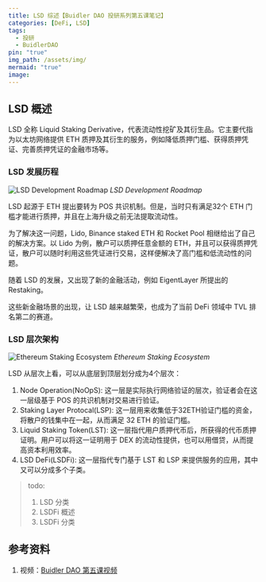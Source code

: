 ```yaml
---
title: LSD 综述【Buidler DAO 投研系列第五课笔记】
categories: [DeFi, LSD]
tags:
  - 投研
  - BuidlerDAO
pin: "true"
img_path: /assets/img/
mermaid: "true"
image:
---
```

## LSD 概述

LSD 全称 Liquid Staking Derivative，代表流动性挖矿及其衍生品。它主要代指为以太坊网络提供 ETH 质押及其衍生的服务，例如降低质押门槛、获得质押凭证、完善质押凭证的金融市场等。

### LSD 发展历程

![LSD Development Roadmap](<LSD-Development-Roadmap.png>)
_LSD Development Roadmap_

LSD 起源于 ETH 提出要转为 POS 共识机制。但是，当时只有满足32个 ETH 门槛才能进行质押，并且在上海升级之前无法提取流动性。

为了解决这一问题，Lido, Binance staked ETH 和 Rocket Pool 相继给出了自己的解决方案。以 Lido 为例，散户可以质押任意金额的 ETH，并且可以获得质押凭证，散户可以随时利用这些凭证进行交易，这样便解决了高门槛和低流动性的问题。

随着 LSD 的发展，又出现了新的金融活动，例如 EigentLayer 所提出的 Restaking。

这些新金融场景的出现，让 LSD 越来越繁荣，也成为了当前 DeFi 领域中 TVL 排名第二的赛道。

### LSD 层次架构

![Ethereum Staking Ecosystem](<Ethereum-Staking-Ecosystem.png>)
_Ethereum Staking Ecosystem_

LSD 从层次上看，可以从底层到顶层划分成为4个层次：

1. Node Operation(NoOpS): 这一层是实际执行网络验证的层次，验证者会在这一层级基于 POS 的共识机制对交易进行验证。
2. Staking Layer Protocal(LSP): 这一层用来收集低于32ETH验证门槛的资金，将散户的钱集中在一起，从而满足 32 ETH 的验证门槛。
3. Liquid Staking Token(LST): 这一层指代用户质押代币后，所获得的代币质押证明。用户可以将这一证明用于 DEX 的流动性提供，也可以用借贷，从而提高资本利用效率。
4. LSD DeFi(LSDFi): 这一层指代专门基于 LST 和 LSP 来提供服务的应用，其中又可以分成多个子类。

> todo:
> 1. LSD 分类
> 2. LSDFi 概述
> 3. LSDFi 分类

## 参考资料

1. 视频：[Buidler DAO 第五课视频](https://drive.google.com/file/d/1fMv2mXzRctNl93s9hzr9tEiKIoM8znfu/view)